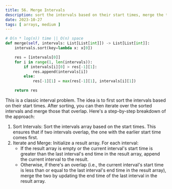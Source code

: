 ```yaml
---
title: 56. Merge Intervals
description: sort the intervals based on their start times, merge the two by updating the end time
date: 2023-10-27
tags: [ arrays, medium ]
---
```


```python
# O(n * log(n)) time || O(n) space
def merge(self, intervals: List[List[int]]) -> List[List[int]]:
    intervals.sort(key=lambda x: x[0])

    res = [intervals[0]]
    for i in range(1, len(intervals)):
        if intervals[i][0] > res[-1][1]:
            res.append(intervals[i])
        else:
            res[-1][1] = max(res[-1][1], intervals[i][1])

    return res
```

This is a classic interval problem. The idea is to first sort the intervals based on their start times. After sorting,
you can then iterate over the sorted intervals and merge those that overlap. Here's a step-by-step breakdown of the
approach:

1) Sort Intervals: Sort the intervals array based on the start times. This ensures that if two intervals overlap, the
   one
   with the earlier start time comes first.
2) Iterate and Merge: Initialize a result array. For each interval:
    - If the result array is empty or the current interval's start time is greater than the last interval's end time in
      the result array, append the current interval to the result.
    - Otherwise, if there's an overlap (i.e., the current interval's start time is less than or equal to the last
      interval's end time in the result array), merge the two by updating the end time of the last interval in the
      result array.